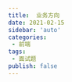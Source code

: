 ```yaml
---
title:  业务方向
date: 2021-02-15
sidebar: 'auto'
categories:
 - 前端
tags:
 - 面试题
publish: false
---
```


